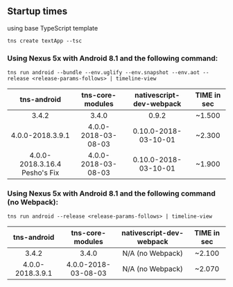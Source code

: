 
## Startup times

using base TypeScript template
```
tns create textApp --tsc
```

### Using Nexus 5x with Android 8.1 and the following command:
```
tns run android --bundle --env.uglify --env.snapshot --env.aot --release <release-params-follows> | timeline-view
```

| tns-android      | tns-core-modules   | nativescript-dev-webpack  | TIME  in sec  |
| :---------------:|:------------------:|:-------------------------:|:-------------:|
| 3.4.2            | 3.4.0              | 0.9.2                     | ~1.500        |
| 4.0.0-2018.3.9.1 | 4.0.0-2018-03-08-03| 0.10.0-2018-03-10-01      | ~2.300        |
| 4.0.0-2018.3.16.4  Pesho's Fix | 4.0.0-2018-03-08-03| 0.10.0-2018-03-10-01      | ~1.900      |


### Using Nexus 5x with Android 8.1 and the following command (no Webpack):
```
tns run android --release <release-params-follows> | timeline-view
```
| tns-android      | tns-core-modules   | nativescript-dev-webpack  | TIME  in sec  |
| :---------------:|:------------------:|:-------------------------:|:-------------:|
| 3.4.2            | 3.4.0              | N/A (no Webpack)          | ~2.100        |
| 4.0.0-2018.3.9.1 | 4.0.0-2018-03-08-03| N/A (no Webpack)          | ~2.070        |
